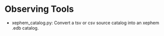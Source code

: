 # Observing Tools

* xephem_catalog.py: Convert a tsv or csv source catalog into an xephem .edb catalog.
